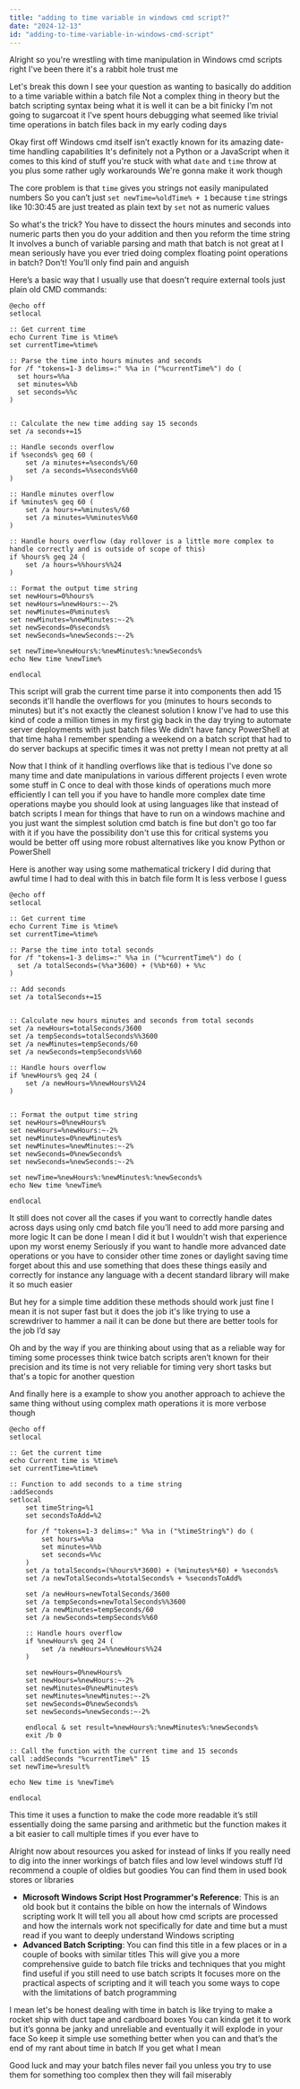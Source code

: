 ```yaml
---
title: "adding to time variable in windows cmd script?"
date: "2024-12-13"
id: "adding-to-time-variable-in-windows-cmd-script"
---
```


Alright so you're wrestling with time manipulation in Windows cmd scripts right I've been there it's a rabbit hole trust me

Let's break this down I see your question as wanting to basically do addition to a time variable within a batch file Not a complex thing in theory but the batch scripting syntax being what it is well it can be a bit finicky I'm not going to sugarcoat it I've spent hours debugging what seemed like trivial time operations in batch files back in my early coding days

Okay first off Windows cmd itself isn’t exactly known for its amazing date-time handling capabilities It's definitely not a Python or a JavaScript when it comes to this kind of stuff you're stuck with what `date` and `time` throw at you plus some rather ugly workarounds We're gonna make it work though

The core problem is that `time` gives you strings not easily manipulated numbers So you can’t just `set newTime=%oldTime% + 1` because `time` strings like 10:30:45 are just treated as plain text by `set` not as numeric values

So what's the trick? You have to dissect the hours minutes and seconds into numeric parts then you do your addition and then you reform the time string It involves a bunch of variable parsing and math that batch is not great at I mean seriously have you ever tried doing complex floating point operations in batch? Don’t! You’ll only find pain and anguish

Here’s a basic way that I usually use that doesn't require external tools just plain old CMD commands:

```batch
@echo off
setlocal

:: Get current time
echo Current Time is %time%
set currentTime=%time%

:: Parse the time into hours minutes and seconds
for /f "tokens=1-3 delims=:" %%a in ("%currentTime%") do (
  set hours=%%a
  set minutes=%%b
  set seconds=%%c
)


:: Calculate the new time adding say 15 seconds
set /a seconds+=15

:: Handle seconds overflow
if %seconds% geq 60 (
    set /a minutes+=%seconds%/60
    set /a seconds=%%seconds%%60
)

:: Handle minutes overflow
if %minutes% geq 60 (
    set /a hours+=%minutes%/60
    set /a minutes=%%minutes%%60
)

:: Handle hours overflow (day rollover is a little more complex to handle correctly and is outside of scope of this)
if %hours% geq 24 (
	set /a hours=%%hours%%24
)

:: Format the output time string
set newHours=0%hours%
set newHours=%newHours:~-2%
set newMinutes=0%minutes%
set newMinutes=%newMinutes:~-2%
set newSeconds=0%seconds%
set newSeconds=%newSeconds:~-2%

set newTime=%newHours%:%newMinutes%:%newSeconds%
echo New time %newTime%

endlocal
```

This script will grab the current time parse it into components then add 15 seconds it'll handle the overflows for you (minutes to hours seconds to minutes) but it's not exactly the cleanest solution I know I've had to use this kind of code a million times in my first gig back in the day trying to automate server deployments with just batch files We didn’t have fancy PowerShell at that time haha I remember spending a weekend on a batch script that had to do server backups at specific times it was not pretty I mean not pretty at all

Now that I think of it handling overflows like that is tedious I've done so many time and date manipulations in various different projects I even wrote some stuff in C once to deal with those kinds of operations much more efficiently I can tell you if you have to handle more complex date time operations maybe you should look at using languages like that instead of batch scripts I mean for things that have to run on a windows machine and you just want the simplest solution cmd batch is fine but don't go too far with it if you have the possibility don't use this for critical systems you would be better off using more robust alternatives like you know Python or PowerShell

Here is another way using some mathematical trickery I did during that awful time I had to deal with this in batch file form It is less verbose I guess

```batch
@echo off
setlocal

:: Get current time
echo Current Time is %time%
set currentTime=%time%

:: Parse the time into total seconds
for /f "tokens=1-3 delims=:" %%a in ("%currentTime%") do (
  set /a totalSeconds=(%%a*3600) + (%%b*60) + %%c
)

:: Add seconds
set /a totalSeconds+=15


:: Calculate new hours minutes and seconds from total seconds
set /a newHours=totalSeconds/3600
set /a tempSeconds=totalSeconds%%3600
set /a newMinutes=tempSeconds/60
set /a newSeconds=tempSeconds%%60

:: Handle hours overflow
if %newHours% geq 24 (
	set /a newHours=%%newHours%%24
)


:: Format the output time string
set newHours=0%newHours%
set newHours=%newHours:~-2%
set newMinutes=0%newMinutes%
set newMinutes=%newMinutes:~-2%
set newSeconds=0%newSeconds%
set newSeconds=%newSeconds:~-2%

set newTime=%newHours%:%newMinutes%:%newSeconds%
echo New time %newTime%

endlocal
```

It still does not cover all the cases if you want to correctly handle dates across days using only cmd batch file you’ll need to add more parsing and more logic It can be done I mean I did it but I wouldn't wish that experience upon my worst enemy Seriously if you want to handle more advanced date operations or you have to consider other time zones or daylight saving time forget about this and use something that does these things easily and correctly for instance any language with a decent standard library will make it so much easier

But hey for a simple time addition these methods should work just fine I mean it is not super fast but it does the job it's like trying to use a screwdriver to hammer a nail it can be done but there are better tools for the job I’d say

Oh and by the way if you are thinking about using that as a reliable way for timing some processes think twice batch scripts aren’t known for their precision and its time is not very reliable for timing very short tasks but that's a topic for another question

And finally here is a example to show you another approach to achieve the same thing without using complex math operations it is more verbose though

```batch
@echo off
setlocal

:: Get the current time
echo Current time is %time%
set currentTime=%time%

:: Function to add seconds to a time string
:addSeconds
setlocal
    set timeString=%1
    set secondsToAdd=%2

    for /f "tokens=1-3 delims=:" %%a in ("%timeString%") do (
        set hours=%%a
        set minutes=%%b
        set seconds=%%c
    )
    set /a totalSeconds=(%hours%*3600) + (%minutes%*60) + %seconds%
    set /a newTotalSeconds=%totalSeconds% + %secondsToAdd%

    set /a newHours=newTotalSeconds/3600
    set /a tempSeconds=newTotalSeconds%%3600
    set /a newMinutes=tempSeconds/60
    set /a newSeconds=tempSeconds%%60

	:: Handle hours overflow
	if %newHours% geq 24 (
		set /a newHours=%%newHours%%24
	)

    set newHours=0%newHours%
    set newHours=%newHours:~-2%
    set newMinutes=0%newMinutes%
    set newMinutes=%newMinutes:~-2%
    set newSeconds=0%newSeconds%
    set newSeconds=%newSeconds:~-2%

    endlocal & set result=%newHours%:%newMinutes%:%newSeconds%
    exit /b 0

:: Call the function with the current time and 15 seconds
call :addSeconds "%currentTime%" 15
set newTime=%result%

echo New time is %newTime%

endlocal
```

This time it uses a function to make the code more readable it’s still essentially doing the same parsing and arithmetic but the function makes it a bit easier to call multiple times if you ever have to

Alright now about resources you asked for instead of links If you really need to dig into the inner workings of batch files and low level windows stuff I’d recommend a couple of oldies but goodies You can find them in used book stores or libraries

*   **Microsoft Windows Script Host Programmer's Reference**: This is an old book but it contains the bible on how the internals of Windows scripting work It will tell you all about how cmd scripts are processed and how the internals work not specifically for date and time but a must read if you want to deeply understand Windows scripting
*   **Advanced Batch Scripting**: You can find this title in a few places or in a couple of books with similar titles This will give you a more comprehensive guide to batch file tricks and techniques that you might find useful if you still need to use batch scripts It focuses more on the practical aspects of scripting and it will teach you some ways to cope with the limitations of batch programming

I mean let's be honest dealing with time in batch is like trying to make a rocket ship with duct tape and cardboard boxes You can kinda get it to work but it’s gonna be janky and unreliable and eventually it will explode in your face So keep it simple use something better when you can and that’s the end of my rant about time in batch If you get what I mean

Good luck and may your batch files never fail you unless you try to use them for something too complex then they will fail miserably
